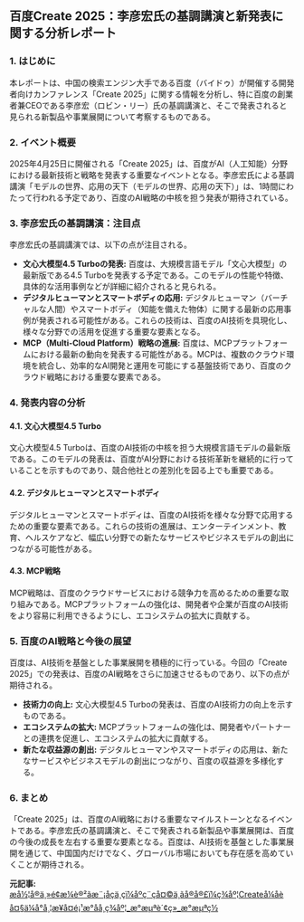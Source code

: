 ## 百度Create 2025：李彦宏氏の基調講演と新発表に関する分析レポート

### 1. はじめに

本レポートは、中国の検索エンジン大手である百度（バイドゥ）が開催する開発者向けカンファレンス「Create 2025」に関する情報を分析し、特に百度の創業者兼CEOである李彦宏（ロビン・リー）氏の基調講演と、そこで発表されると見られる新製品や事業展開について考察するものである。

### 2. イベント概要

2025年4月25日に開催される「Create 2025」は、百度がAI（人工知能）分野における最新技術と戦略を発表する重要なイベントとなる。李彦宏氏による基調講演「モデルの世界、応用の天下（モデルの世界、応用の天下）」は、1時間にわたって行われる予定であり、百度のAI戦略の中核を担う発表が期待されている。

### 3. 李彦宏氏の基調講演：注目点

李彦宏氏の基調講演では、以下の点が注目される。

* **文心大模型4.5 Turboの発表:** 百度は、大規模言語モデル「文心大模型」の最新版である4.5 Turboを発表する予定である。このモデルの性能や特徴、具体的な活用事例などが詳細に紹介されると見られる。
* **デジタルヒューマンとスマートボディの応用:** デジタルヒューマン（バーチャルな人間）やスマートボディ（知能を備えた物体）に関する最新の応用事例が発表される可能性がある。これらの技術は、百度のAI技術を具現化し、様々な分野での活用を促進する重要な要素となる。
* **MCP（Multi-Cloud Platform）戦略の進展:** 百度は、MCPプラットフォームにおける最新の動向を発表する可能性がある。MCPは、複数のクラウド環境を統合し、効率的なAI開発と運用を可能にする基盤技術であり、百度のクラウド戦略における重要な要素である。

### 4. 発表内容の分析

#### 4.1. 文心大模型4.5 Turbo

文心大模型4.5 Turboは、百度のAI技術の中核を担う大規模言語モデルの最新版である。このモデルの発表は、百度がAI分野における技術革新を継続的に行っていることを示すものであり、競合他社との差別化を図る上でも重要である。

#### 4.2. デジタルヒューマンとスマートボディ

デジタルヒューマンとスマートボディは、百度のAI技術を様々な分野で応用するための重要な要素である。これらの技術の進展は、エンターテインメント、教育、ヘルスケアなど、幅広い分野での新たなサービスやビジネスモデルの創出につながる可能性がある。

#### 4.3. MCP戦略

MCP戦略は、百度のクラウドサービスにおける競争力を高めるための重要な取り組みである。MCPプラットフォームの強化は、開発者や企業が百度のAI技術をより容易に利用できるようにし、エコシステムの拡大に貢献する。

### 5. 百度のAI戦略と今後の展望

百度は、AI技術を基盤とした事業展開を積極的に行っている。今回の「Create 2025」での発表は、百度のAI戦略をさらに加速させるものであり、以下の点が期待される。

* **技術力の向上:** 文心大模型4.5 Turboの発表は、百度のAI技術力の向上を示すものである。
* **エコシステムの拡大:** MCPプラットフォームの強化は、開発者やパートナーとの連携を促進し、エコシステムの拡大に貢献する。
* **新たな収益源の創出:** デジタルヒューマンやスマートボディの応用は、新たなサービスやビジネスモデルの創出につながり、百度の収益源を多様化する。

### 6. まとめ

「Create 2025」は、百度のAI戦略における重要なマイルストーンとなるイベントである。李彦宏氏の基調講演と、そこで発表される新製品や事業展開は、百度の今後の成長を左右する重要な要素となる。百度は、AI技術を基盤とした事業展開を通じて、中国国内だけでなく、グローバル市場においても存在感を高めていくことが期待される。



**元記事:** [æå½¦å®ä¸»é¢æ¼è®²ãæ¨¡åçä¸çï¼åºç¨çå¤©ä¸ãå®å®£ï¼ç¾åº¦Createå¼åèå¤§ä¼å°å¸¦æ¥å¤é¡¹æ°åå¸ç¾åº¦_æ°æµªè´¢ç»_æ°æµªç½](https://finance.sina.com.cn/jjxw/2025-04-17/doc-inetnmts2241407.shtml)
